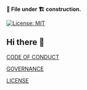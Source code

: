 **📄 File under 🏗 construction.**

[![License: MIT](https://img.shields.io/badge/License-MIT-yellow.svg)](https://github.com/DAO-Community/.github/blob/main/LICENSE)

## Hi there 👋

[CODE OF CONDUCT](https://github.com/DAO-Community/.github/blob/main/CODE_OF_CONDUCT.md)

[GOVERNANCE](https://github.com/DAO-Community/.github/blob/main/GOVERNANCE.md)

[LICENSE](https://github.com/DAO-Community/.github/blob/main/LICENSE)

<!--

**Here are some ideas to get you started:**

🙋‍♀️ A short introduction - what is your organization all about?
🌈 Contribution guidelines - how can the community get involved?
👩‍💻 Useful resources - where can the community find your docs? Is there anything else the community should know?
🍿 Fun facts - what does your team eat for breakfast?
🧙 Remember, you can do mighty things with the power of [Markdown](https://docs.github.com/github/writing-on-github/getting-started-with-writing-and-formatting-on-github/basic-writing-and-formatting-syntax)
-->

